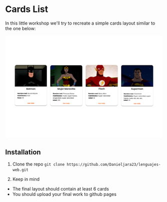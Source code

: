 # Cards List

In this little workshop we'll try to recreate a simple cards layout similar to the one below:

![Image of a layout of cards showing some super heroes](./MacBook%20Air%20-%201SuperHeroes%20(1).png)

## Installation

1. Clone the repo
  `git clone https://github.com/Danieljara23/lenguajes-web.git`

2. Keep in mind
  - The final layout should contain at least 6 cards
  - You should upload your final work to github pages
